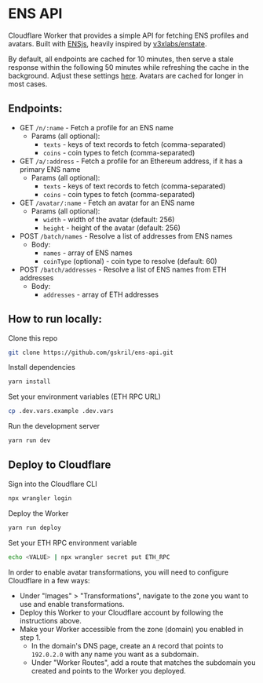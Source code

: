 # ENS API

Cloudflare Worker that provides a simple API for fetching ENS profiles and avatars. Built with [ENSjs](https://www.npmjs.com/package/@ensdomains/ensjs), heavily inspired by [v3xlabs/enstate](https://github.com/v3xlabs/enstate).

By default, all endpoints are cached for 10 minutes, then serve a stale response within the following 50 minutes while refreshing the cache in the background. Adjust these settings [here](src/lib/utils.ts#L65-L82). Avatars are cached for longer in most cases.

## Endpoints:

- GET `/n/:name` - Fetch a profile for an ENS name
  - Params (all optional):
    - `texts` - keys of text records to fetch (comma-separated)
    - `coins` - coin types to fetch (comma-separated)
- GET `/a/:address` - Fetch a profile for an Ethereum address, if it has a primary ENS name
  - Params (all optional):
    - `texts` - keys of text records to fetch (comma-separated)
    - `coins` - coin types to fetch (comma-separated)
- GET `/avatar/:name` - Fetch an avatar for an ENS name
  - Params (all optional):
    - `width` - width of the avatar (default: 256)
    - `height` - height of the avatar (default: 256)
- POST `/batch/names` - Resolve a list of addresses from ENS names
  - Body:
    - `names` - array of ENS names
    - `coinType` (optional) - coin type to resolve (default: 60)
- POST `/batch/addresses` - Resolve a list of ENS names from ETH addresses
  - Body:
    - `addresses` - array of ETH addresses

## How to run locally:

Clone this repo

```bash
git clone https://github.com/gskril/ens-api.git
```

Install dependencies

```bash
yarn install
```

Set your environment variables (ETH RPC URL)

```bash
cp .dev.vars.example .dev.vars
```

Run the development server

```bash
yarn run dev
```

## Deploy to Cloudflare

Sign into the Cloudflare CLI

```bash
npx wrangler login
```

Deploy the Worker

```bash
yarn run deploy
```

Set your ETH RPC environment variable

```bash
echo <VALUE> | npx wrangler secret put ETH_RPC
```

In order to enable avatar transformations, you will need to configure Cloudflare in a few ways:

- Under "Images" > "Transformations", navigate to the zone you want to use and enable transformations.
- Deploy this Worker to your Cloudflare account by following the instructions above.
- Make your Worker accessible from the zone (domain) you enabled in step 1.
  - In the domain's DNS page, create an `A` record that points to `192.0.2.0` with any name you want as a subdomain.
  - Under "Worker Routes", add a route that matches the subdomain you created and points to the Worker you deployed.
